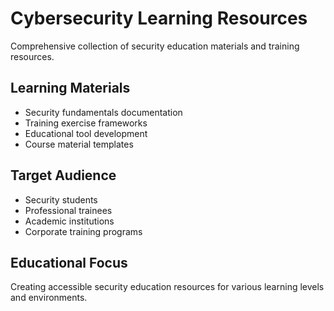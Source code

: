 # Cybersecurity Learning Resources

Comprehensive collection of security education materials and training resources.

## Learning Materials
- Security fundamentals documentation
- Training exercise frameworks
- Educational tool development
- Course material templates

## Target Audience
- Security students
- Professional trainees
- Academic institutions
- Corporate training programs

## Educational Focus
Creating accessible security education resources for various learning levels and environments.

